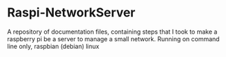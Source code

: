 # Raspi-NetworkServer
A repository of documentation files, containing steps that I took to make a raspberry pi be a server to manage a small network. Running on command line only, raspbian (debian) linux
